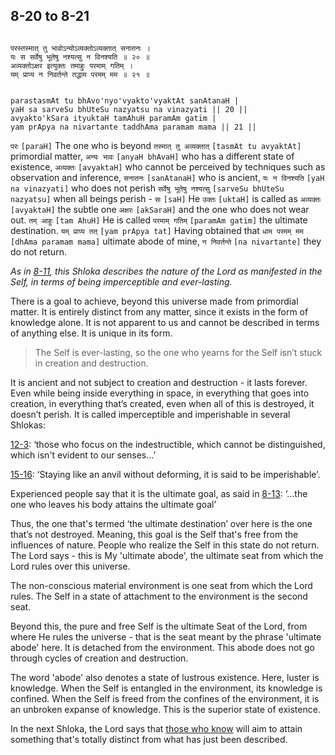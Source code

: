 ## 8-20 to 8-21


```shloka-sa

परस्तस्मात् तु भावोऽन्योऽव्यक्तोऽव्यक्तात् सनातनः ।
यः स सर्वेषु भूतेषु नश्यत्सु न विनश्यति ॥ २० ॥
अव्यक्तोऽक्षर इत्युक्तः तमाहुः परमाम् गतिम् ।
यम् प्राप्य न निवर्तन्ते तद्धाम परमम् मम ॥ २१ ॥

```
```shloka-sa-hk

parastasmAt tu bhAvo'nyo'vyakto'vyaktAt sanAtanaH |
yaH sa sarveSu bhUteSu nazyatsu na vinazyati || 20 ||
avyakto'kSara ityuktaH tamAhuH paramAm gatim |
yam prApya na nivartante taddhAma paramam mama || 21 ||

```
`परः` `[paraH]` The one who is beyond `तस्मात् तु अव्यक्तात्` `[tasmAt tu avyaktAt]` primordial matter, `अन्यः भावः` `[anyaH bhAvaH]` who has a different state of existence, `अव्यक्तः` `[avyaktaH]` who cannot be perceived by techniques such as observation and inference, `सनातनः` `[sanAtanaH]` who is ancient, `यः न विनश्यति` `[yaH na vinazyati]` who does not perish `सर्वेषु भूतेषु नश्यत्सु` `[sarveSu bhUteSu nazyatsu]` when all beings perish - `सः` `[saH]` He `उक्तः` `[uktaH]` is called as `अव्यक्तः` `[avyaktaH]` the subtle one `अक्षरः` `[akSaraH]` and the one who does not wear out. `तम् आहुः` `[tam AhuH]` He is called `परमाम् गतिम्` `[paramAm gatim]` the ultimate destination. `यम् प्राप्य तत्` `[yam prApya tat]` Having obtained that `धाम परमम् मम` `[dhAma paramam mama]` ultimate abode of mine, `न निवर्तन्ते` `[na nivartante]` they do not return.

_As in [8-11](8-11.md), this Shloka describes the nature of the Lord as manifested in the Self, in terms of being imperceptible and ever-lasting._

There is a goal to achieve, beyond this universe made from primordial matter. It is entirely distinct from any matter, since it exists in the form of knowledge alone. It is not apparent to us and cannot be described in terms of anything else. It is unique in its form. 



<a name='applnote_141'></a>
> The Self is ever-lasting, so the one who yearns for the Self isn’t stuck in creation and destruction.



It is ancient and not subject to creation and destruction - it lasts forever. Even while being inside everything in space, in everything that goes into creation, in everything that’s created, even when all of this is destroyed, it doesn’t perish. It is called imperceptible and imperishable in several Shlokas:

[12-3](12-3_to_12-5.md): ‘those who focus on the indestructible, which cannot be distinguished, which isn't evident to our senses…’

[15-16](15-16.md): ‘Staying like an anvil without deforming, it is said to be imperishable’.

Experienced people say that it is the ultimate goal, as said in [8-13](8-12_to_8-13.md): ‘…the one who leaves his body attains the ultimate goal’

Thus, the one that's termed ‘the ultimate destination’ over here is the one that’s not destroyed. Meaning, this goal is the Self that's free from the influences of nature. People who realize the Self in this state do not return. The Lord says - this is My 'ultimate abode', the ultimate seat from which the Lord rules over this universe. 

The non-conscious material environment is one seat from which the Lord rules. The Self in a state of attachment to the environment is the second seat. 

Beyond this, the pure and free Self is the ultimate Seat of the Lord, from where He rules the universe - that is the seat meant by the phrase 'ultimate abode' here. It is detached from the environment. This abode does not go through cycles of creation and destruction. 

The word 'abode' also denotes a state of lustrous existence. Here, luster is knowledge. When the Self is entangled in the environment, its knowledge is confined. When the Self is freed from the confines of the environment, it is an unbroken expanse of knowledge. This is the superior state of existence.

In the next Shloka, the Lord says that 
[those who know](7-16.md#jnAnI)
 will aim to attain something that's totally distinct from what has just been described.


